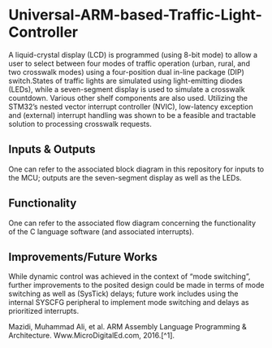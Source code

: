 # Universal-ARM-based-Traffic-Light-Controller
A liquid-crystal display (LCD) is programmed (using 8-bit mode) to allow a user to select between four modes of traffic operation (urban, rural, and two crosswalk modes) using a four-position dual in-line package (DIP) switch.States of traffic lights are simulated using light-emitting diodes (LEDs), while a seven-segment display is used to simulate a crosswalk countdown. Various other shelf components are also used. Utilizing the STM32’s nested vector interrupt controller (NVIC), low-latency exception and (external) interrupt handling was shown to be a feasible and tractable solution to processing crosswalk requests. 

## Inputs & Outputs 
One can refer to the associated block diagram in this repository for inputs to the MCU; outputs are the seven-segment display as well as the LEDs.

## Functionality
One can refer to the associated flow diagram concerning the functionality of the C language software (and associated interrupts).

## Improvements/Future Works
While dynamic control was achieved in the context of “mode switching”, further improvements to the posited design could be made in terms of mode switching as well as (SysTick) delays; future work includes using the internal SYSCFG peripheral to implement mode switching and delays as prioritized interrupts.


Mazidi, Muhammad Ali, et al. ARM Assembly Language Programming & Architecture. Www.MicroDigitalEd.com, 2016.[^1].
